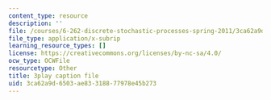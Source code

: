 ```yaml
---
content_type: resource
description: ''
file: /courses/6-262-discrete-stochastic-processes-spring-2011/3ca62a9d6503ae83318877978e45b273_GCFd0VVnWTw.srt
file_type: application/x-subrip
learning_resource_types: []
license: https://creativecommons.org/licenses/by-nc-sa/4.0/
ocw_type: OCWFile
resourcetype: Other
title: 3play caption file
uid: 3ca62a9d-6503-ae83-3188-77978e45b273
---
```

